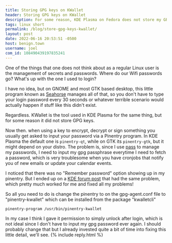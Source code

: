 ```yaml
---
title: Storing GPG keys on KWallet
header: Storing GPG keys on KWallet
description: For some reason, KDE Plasma on Fedora does not store my GPG keys into KWallet, but it turns out that the fix is not as difficult as I thought
tags: linux short
permalink: /blog/store-gpg-keys-kwallet/
layout: post
date: 2022-06-16 20:53:51 -0500
host: benign.town
username: joel
com_id: 108490439197835241
---
```


One of the things that one does not think about as a regular Linux user is the management of secrets and passwords. Where do our Wifi passwords go? What's up with the one I used to login?

I have no idea, but on GNOME and most GTK based desktop, this little program known as [Seahorse](https://wiki.gnome.org/Apps/Seahorse) manages all of that, so you don't have to type your login password every 30 seconds or whatever terrible scenario would actually happen if stuff like this didn't exist.

Regardless. KWallet is the tool used in KDE Plasma for the same thing, but for some reason it did not store GPG keys.

Now then. when using a key to encrypt, decrypt or sign something you usually get asked to input your password via a Pinentry program. In KDE Plasma the default one is `pinentry-qt`, while on GTK its `pinentry-gtk`, but it might depend on your distro. The problem is, since I use [pass](https://passwordstore.org) to manage my passwords, I need to input my gpg passphrase everytime I need to fetch a password, which is very troublesome when you have cronjobs that notify you of new emails or update your calendar events.

I noticed that there was no "Remember password" option showing up in my pinentry. But I ended up on a [KDE forum post](https://forum.kde.org/viewtopic.php?f=215&t=168360) that had the same problem, which pretty much worked for me and fixed all my problems!

So all you need to do is change the pinentry to on the gpg-agent.conf file to "pinentry-kwallet" which can be installed from the package "kwalletcli"

```
pinentry-program /usr/bin/pinentry-kwallet
```

In my case I think I gave it permission to simply unlock after login, which is not ideal since I don't have to input my gpg password ever again. I should probably change that but I already invested quite a bit of time into fixing this little detail, we'll see.
{% include reply.html %}
